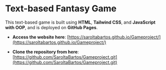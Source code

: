 # Text-based Fantasy Game

This text-based game is built using **HTML**, **Tailwind CSS**, and **JavaScript with OOP**, and is deployed on **GitHub Pages**.

- **Access the website here**: [https://saroltabartos.github.io/Gameproject/](https://saroltabartos.github.io/Gameproject/)

- **Clone the repository from here**: [https://github.com/SaroltaBartos/Gameproject.git](https://github.com/SaroltaBartos/Gameproject.git)
